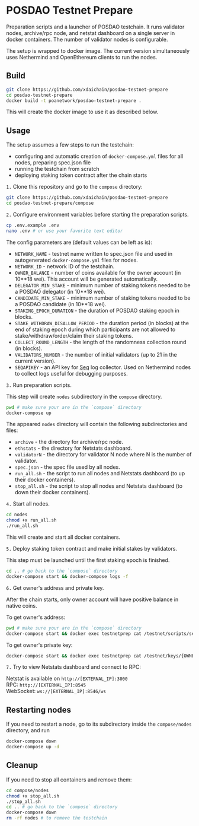 # POSDAO Testnet Prepare

Preparation scripts and a launcher of POSDAO testchain. It runs validator nodes, archive/rpc node, and netstat dashboard on a single server in docker containers. The number of validator nodes is configurable.

The setup is wrapped to docker image. The current version simultaneously uses Nethermind and OpenEthereum clients to run the nodes.

## Build

```bash
git clone https://github.com/xdaichain/posdao-testnet-prepare
cd posdao-testnet-prepare
docker build -t poanetwork/posdao-testnet-prepare .
```

This will create the docker image to use it as described below.

## Usage

The setup assumes a few steps to run the testchain:
- configuring and automatic creation of `docker-compose.yml` files for all nodes, preparing spec.json file
- running the testchain from scratch
- deploying staking token contract after the chain starts

`1.` Clone this repository and go to the `compose` directory:

```bash
git clone https://github.com/xdaichain/posdao-testnet-prepare
cd posdao-testnet-prepare/compose
```

`2.` Configure environment variables before starting the preparation scripts.

```bash
cp .env.example .env
nano .env # or use your favorite text editor
```

The config parameters are (default values can be left as is):

- `NETWORK_NAME` - testnet name written to spec.json file and used in autogenerated `docker-compose.yml` files for nodes.
- `NETWORK_ID` - network ID of the testchain.
- `OWNER_BALANCE` - number of coins available for the owner account (in 10**18 wei). This account will be generated automatically.
- `DELEGATOR_MIN_STAKE` - minimum number of staking tokens needed to be a POSDAO delegator (in 10**18 wei).
- `CANDIDATE_MIN_STAKE` - minimum number of staking tokens needed to be a POSDAO candidate (in 10**18 wei).
- `STAKING_EPOCH_DURATION` - the duration of POSDAO staking epoch in blocks.
- `STAKE_WITHDRAW_DISALLOW_PERIOD` - the duration period (in blocks) at the end of staking epoch during which participants are not allowed to stake/withdraw/order/claim their staking tokens.
- `COLLECT_ROUND_LENGTH` - the length of the randomness collection round (in blocks).
- `VALIDATORS_NUMBER` - the number of initial validators (up to 21 in the current version).
- `SEQAPIKEY` - an API key for [Seq](https://datalust.co/seq) log collector. Used on Nethermind nodes to collect logs useful for debugging purposes.

`3.` Run preparation scripts.

This step will create `nodes` subdirectory in the `compose` directory.

```bash
pwd # make sure your are in the `compose` directory
docker-compose up
```

The appeared `nodes` directory will contain the following subdirectories and files:
- `archive` - the directory for archive/rpc node.
- `ethstats` - the directory for Netstats dashboard.
- `validatorN` - the directory for validator N node where N is the number of validator.
- `spec.json` - the spec file used by all nodes.
- `run_all.sh` - the script to run all nodes and Netstats dashboard (to up their docker containers).
- `stop_all.sh` - the script to stop all nodes and Netstats dashboard (to down their docker containers).

`4.` Start all nodes.

```bash
cd nodes
chmod +x run_all.sh
./run_all.sh
```

This will create and start all docker containers.

`5.` Deploy staking token contract and make initial stakes by validators.

This step must be launched until the first staking epoch is finished.

```bash
cd .. # go back to the `compose` directory
docker-compose start && docker-compose logs -f
```

`6.` Get owner's address and private key.

After the chain starts, only owner account will have positive balance in native coins. 

To get owner's address:

```bash
pwd # make sure your are in the `compose` directory
docker-compose start && docker exec testnetprep cat /testnet/scripts/set-env.sh | grep OWNER=
```

To get owner's private key:

```bash
docker-compose start && docker exec testnetprep cat /testnet/keys/{OWNER_ADDRESS} # insert here the address got on the previous substep
```

`7.` Try to view Netstats dashboard and connect to RPC:

Netstat is available on `http://[EXTERNAL_IP]:3000`<br />
RPC: `http://[EXTERNAL_IP]:8545`<br />
WebSocket: `ws://[EXTERNAL_IP]:8546/ws`

## Restarting nodes

If you need to restart a node, go to its subdirectory inside the `compose/nodes` directory, and run

```bash
docker-compose down
docker-compose up -d
```

## Cleanup

If you need to stop all containers and remove them:

```bash
cd compose/nodes
chmod +x stop_all.sh
./stop_all.sh
cd .. # go back to the `compose` directory
docker-compose down
rm -rf nodes # to remove the testchain
```
